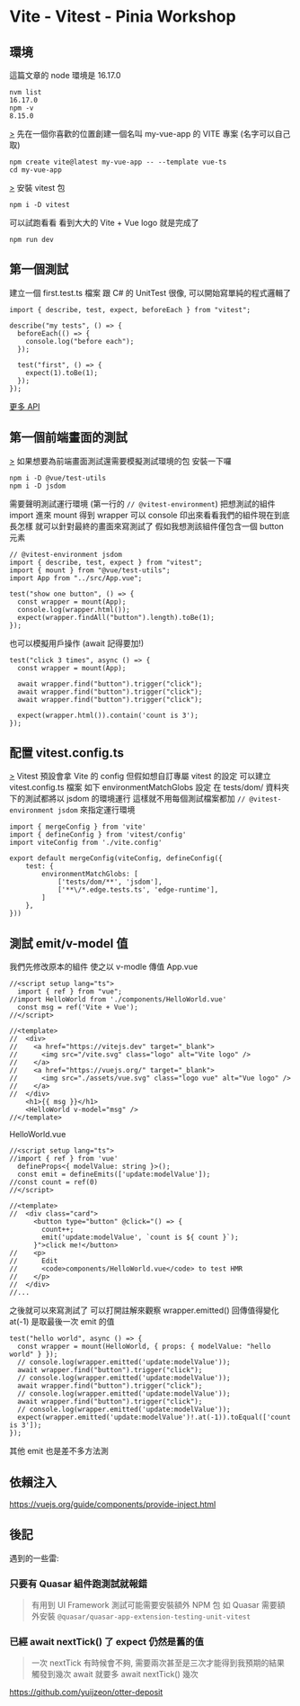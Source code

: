 # Vite - Vitest - Pinia Workshop




## 環境
這篇文章的 node 環境是 16.17.0
```shell=
nvm list
16.17.0
npm -v
8.15.0
```
[>](https://vitejs.dev/guide/) 先在一個你喜歡的位置創建一個名叫 my-vue-app 的 VITE 專案 (名字可以自己取)
```shell=
npm create vite@latest my-vue-app -- --template vue-ts
cd my-vue-app
```
[>](https://vitest.dev/guide/) 安裝 vitest 包
```shell=
npm i -D vitest
```
可以試跑看看 看到大大的 Vite + Vue logo 就是完成了
```shell=
npm run dev
```

## 第一個測試
建立一個 first.test.ts 檔案
跟 C# 的 UnitTest 很像, 可以開始寫單純的程式邏輯了
```typescript=
import { describe, test, expect, beforeEach } from "vitest";

describe("my tests", () => {
  beforeEach(() => {
    console.log("before each");
  });

  test("first", () => {
    expect(1).toBe(1);
  });
});
```
[更多 API](https://vitest.dev/api/)

## 第一個前端畫面的測試
[>](https://vitest.dev/guide/environment.html) 如果想要為前端畫面測試還需要模擬測試環境的包 安裝一下囉
```shell=
npm i -D @vue/test-utils
npm i -D jsdom
```
需要聲明測試運行環境 (第一行的 `// @vitest-environment`)
把想測試的組件 import 進來 mount 得到 wrapper
可以 console 印出來看看我們的組件現在到底長怎樣
就可以針對最終的畫面來寫測試了
假如我想測該組件僅包含一個 button 元素
```typescript=
// @vitest-environment jsdom
import { describe, test, expect } from "vitest";
import { mount } from "@vue/test-utils";
import App from "../src/App.vue";

test("show one button", () => {
  const wrapper = mount(App);
  console.log(wrapper.html());
  expect(wrapper.findAll("button").length).toBe(1);
});
```
也可以模擬用戶操作 (await 記得要加!)
```typescript=
test("click 3 times", async () => {
  const wrapper = mount(App);

  await wrapper.find("button").trigger("click");
  await wrapper.find("button").trigger("click");
  await wrapper.find("button").trigger("click");

  expect(wrapper.html()).contain('count is 3');
});
```

## 配置 vitest.config.ts
[>](https://vitest.dev/guide/environment.html) Vitest 預設會拿 Vite 的 config 但假如想自訂專屬 vitest 的設定
可以建立 vitest.config.ts 檔案
如下 environmentMatchGlobs 設定
在 tests/dom/ 資料夾下的測試都將以 jsdom 的環境運行
這樣就不用每個測試檔案都加 `// @vitest-environment jsdom` 來指定運行環境
```typescript=
import { mergeConfig } from 'vite'
import { defineConfig } from 'vitest/config'
import viteConfig from './vite.config'

export default mergeConfig(viteConfig, defineConfig({
    test: {
        environmentMatchGlobs: [
            ['tests/dom/**', 'jsdom'],
            ['**\/*.edge.tests.ts', 'edge-runtime'],
        ]
    },
}))
```

## 測試 emit/v-model 值
我們先修改原本的組件 使之以 v-modle 傳值
App.vue
```typescript=
//<script setup lang="ts">
  import { ref } from "vue";
//import HelloWorld from './components/HelloWorld.vue'
  const msg = ref('Vite + Vue');
//</script>

//<template>
//  <div>
//    <a href="https://vitejs.dev" target="_blank">
//      <img src="/vite.svg" class="logo" alt="Vite logo" />
//    </a>
//    <a href="https://vuejs.org/" target="_blank">
//      <img src="./assets/vue.svg" class="logo vue" alt="Vue logo" />
//    </a>
//  </div>
    <h1>{{ msg }}</h1>
    <HelloWorld v-model="msg" />
//</template>
```
HelloWorld.vue
```typescript=
//<script setup lang="ts">
//import { ref } from 'vue'
  defineProps<{ modelValue: string }>();
  const emit = defineEmits(['update:modelValue']);
//const count = ref(0)
//</script>

//<template>
//  <div class="card">
      <button type="button" @click="() => {
        count++;
        emit('update:modelValue', `count is ${ count }`);
      }">click me!</button>
//    <p>
//      Edit
//      <code>components/HelloWorld.vue</code> to test HMR
//    </p>
//  </div>
//...
```
之後就可以來寫測試了 可以打開註解來觀察 wrapper.emitted() 回傳值得變化
at(-1) 是取最後一次 emit 的值
```typescript=
test("hello world", async () => {
  const wrapper = mount(HelloWorld, { props: { modelValue: "hello world" } });
  // console.log(wrapper.emitted('update:modelValue'));
  await wrapper.find("button").trigger("click");
  // console.log(wrapper.emitted('update:modelValue'));
  await wrapper.find("button").trigger("click");
  // console.log(wrapper.emitted('update:modelValue'));
  await wrapper.find("button").trigger("click");
  // console.log(wrapper.emitted('update:modelValue'));
  expect(wrapper.emitted('update:modelValue')!.at(-1)).toEqual(['count is 3']);
});
```
其他 emit 也是差不多方法測


## 依賴注入
https://vuejs.org/guide/components/provide-inject.html


## 後記
遇到的一些雷:

### 只要有 Quasar 組件跑測試就報錯
> 有用到 UI Framework 測試可能需要安裝額外 NPM 包
> 如 Quasar 需要額外安裝 `@quasar/quasar-app-extension-testing-unit-vitest`

### 已經 await nextTick() 了 expect 仍然是舊的值
> 一次 nextTick 有時候會不夠, 需要兩次甚至是三次才能得到我預期的結果
> 觸發到幾次 await 就要多 await nextTick() 幾次

https://github.com/yuijzeon/otter-deposit
